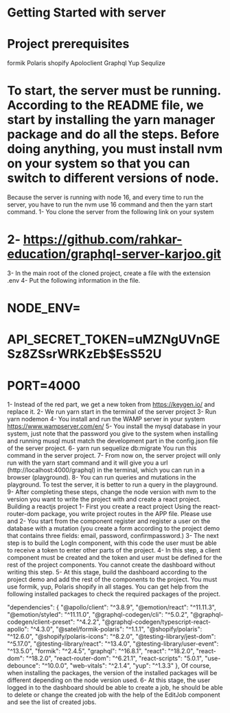# Getting Started with server

# Project prerequisites

formik
Polaris shopify
Apoloclient
Graphql
Yup
Sequlize

# To start, the server must be running. According to the README file, we start by installing the yarn manager package and do all the steps. Before doing anything, you must install nvm on your system so that you can switch to different versions of node.

Because the server is running with node 16, and every time to run the server, you have to run the nvm use 16 command and then the yarn start command.
1- You clone the server from the following link on your system

# 2- https://github.com/rahkar-education/graphql-server-karjoo.git

3- In the main root of the cloned project, create a file with the extension .env
4- Put the following information in the file.

# NODE_ENV=

# API_SECRET_TOKEN=uMZNgUVnGESz8ZSsrWRKzEb$EsS52U

# PORT=4000

1- Instead of the red part, we get a new token from https://keygen.io/ and replace it.
2- We run yarn start in the terminal of the server project
3- Run yarn nodemon
4- You install and run the WAMP server in your system https://www.wampserver.com/en/
5- You install the mysql database in your system, just note that the password you give to the system when installing and running musql must match the development part in the config.json file of the server project.
6- yarn run sequelize db:migrate You run this command in the server project.
7- From now on, the server project will only run with the yarn start command and it will give you a url (http://localhost:4000/graphql) in the terminal, which you can run in a browser (playground).
8- You can run queries and mutations in the playground. To test the server, it is better to run a query in the playground.
9- After completing these steps, change the node version with nvm to the version you want to write the project with and create a react project. Building a reactjs project
1- First you create a react project Using the react-router-dom package, you write project routes in the APP file. Please use <Routes> and <Route>
2- You start from the component register and register a user on the database with a mutation (you create a form according to the project demo that contains three fields: email, password, confirmpassword.)
3- The next step is to build the LogIn component, with this code the user must be able to receive a token to enter other parts of the project.
4- In this step, a client component must be created and the token and user must be defined for the rest of the project components. You cannot create the dashboard without writing this step. 5- At this stage, build the dashboard according to the project demo and add the rest of the components to the project. You must use formik, yup, Polaris shopify in all stages. You can get help from the following installed packages to check the required packages of the project.

"dependencies": {
"@apollo/client": "^3.8.9",
"@emotion/react": "^11.11.3",
"@emotion/styled": "^11.11.0",
"@graphql-codegen/cli": "^5.0.2",
"@graphql-codegen/client-preset": "^4.2.2",
"@graphql-codegen/typescript-react-apollo": "^4.3.0",
"@satel/formik-polaris": "^1.1.1",
"@shopify/polaris": "^12.6.0",
"@shopify/polaris-icons": "^8.2.0",
"@testing-library/jest-dom": "^5.17.0",
"@testing-library/react": "^13.4.0",
"@testing-library/user-event": "^13.5.0",
"formik": "^2.4.5",
"graphql": "^16.8.1",
"react": "^18.2.0",
"react-dom": "^18.2.0",
"react-router-dom": "^6.21.1",
"react-scripts": "5.0.1",
"use-debounce": "^10.0.0",
"web-vitals": "^2.1.4",
"yup": "^1.3.3"
},
Of course, when installing the packages, the version of the installed packages will be different depending on the node version used.
6- At this stage, the user logged in to the dashboard should be able to create a job, he should be able to delete or change the created job with the help of the EditJob component and see the list of created jobs.

